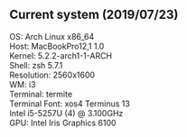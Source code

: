 ## Current system (2019/07/23)</br>
OS: Arch Linux x86_64</br>
Host: MacBookPro12,1 1.0</br>
Kernel: 5.2.2-arch1-1-ARCH</br>
Shell: zsh 5.7.1</br>
Resolution: 2560x1600</br>
WM: i3</br>
Terminal: termite</br>
Terminal Font: xos4 Terminus 13</br>
Intel i5-5257U (4) @ 3.100GHz</br>
GPU: Intel Iris Graphics 6100</br>
